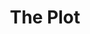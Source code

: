---
title: "The Plot"
params:
    id: "the-plot"
    cover: "singles/the_plot_1000x1000.png"
    demo: "the-plot-demo.mp3"
    links:
        - name: "Tidal"
          url: "https://tidal.com/browse/album/394014794"
        - name: "Deezer"
          url: "https://link.deezer.com/s/31qAR3mKXVGXMsQ4xJ4Sc"
        - name: "Spotify"
          url: "https://open.spotify.com/track/7zCxTXk6yjWj6n0M0ZlvHB?si=8dc36c768a9146ed"
        - name: "Apple Music"
          url: "https://music.apple.com/us/album/the-plot-single/1774559721"
        - name: "YouTube Music"
          url: "https://music.youtube.com/playlist?list=OLAK5uy_lpSAyGpDFBaKmM5XZok-5IyLG2vVySxfY"
    phrases:
        - "I wonder what else would it take us"
        - "To make you see how fucked we are"
        - "There won't be no divine intervention"
        - "And no super heroes are on sight"
        - "Everyone is too afraid to fight."
---